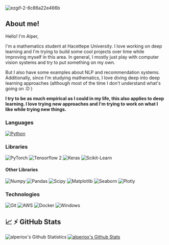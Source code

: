 ![ezgif-2-6c86a22e466b](https://user-images.githubusercontent.com/34214152/112865580-9bafa700-90c1-11eb-99fb-c6e201a05119.gif)

## About me!

Hello! I'm Alper, 

I'm a mathematics student at Hacettepe University. I love working on deep learning and I'm trying to build some cool projects over time while improving myself in this area. In general, I mostly just play with computer vision systems and try to put something on my own. 

But I also have some examples about NLP and recommendation systems. Additionally, since I'm studying mathematics, I love diving deep into deep learning approaches (although most of the time I don't understand what's going on :D )


 **I try to be as much empirical as I could in my life, this also applies to deep learning. I love trying new approaches and I'm trying to work on what I like while trying new things.**

### Languages

[![Python](https://img.shields.io/badge/-Python-000?&logo=python)](https://github.com/alperiox?tab=repositories&q=&type=&language=python)

### Libraries
![PyTorch](https://img.shields.io/badge/-PyTorch-000?&logo=pytorch&logoColor=EE4C2)
![Tensorflow 2](https://img.shields.io/badge/-Tensorflow-000?&logo=TensorFlow&logoColor=FF9900)
![Keras](https://img.shields.io/badge/-Keras-000?&logo=keras&logoColor=D00000)
![Scikit-Learn](https://img.shields.io/badge/-ScikitLearn-000?&logo=scikit-learn&logoColor=f7931e)
#### Other Libraries
![Numpy](https://img.shields.io/badge/-Numpy-000?&logo=numpy&logoColor=013243)
![Pandas](https://img.shields.io/badge/-Pandas-000?&logo=pandas&logoColor=ffffff)
![Scipy](https://img.shields.io/badge/-Scipy-000?&logo=scipy&logoColor=8CAAE6)
![Matplotlib](https://img.shields.io/badge/-Matplotlib-000?&logo=canonical&logoColor=0078d6)
![Seaborn](https://img.shields.io/badge/-Seaborn-000?&logo=canonical&logoColor=0078d6)
![Plotly](https://img.shields.io/badge/-Plotly-000?&logo=plotly&logoColor=3f4f75)

### Technologies
![Git](https://img.shields.io/badge/-Git-000?&logo=git&logoColor=f05032)
![AWS](https://img.shields.io/badge/-AWS-000?&logo=Amazon-AWS&logoColor=FF9900)
![Docker](https://img.shields.io/badge/-Docker-000?&logo=Docker)
![Windows](https://img.shields.io/badge/-Windows-000?&logo=windows&logoColor=0078d6)
<summary>


## &#x1f4c8; :zap: GitHub Stats
<a href="https://github.com/alperiox/alperiox">
  <img align = "left" alt = "alperiox's Github Statistics" src = "https://my-project-five-mu.vercel.app/api?username=alperiox&show_icons=true&hide_border=true&theme=dracula" />
</a>
<a href="https://github.com/alperiox/alperiox">
  <img align="center" src="https://github-readme-stats.vercel.app/api/top-langs/?username=alperiox&hide=c%2B%2B,c,html&theme=dracula" alt="alperiox's Github Stats" />
</a>
